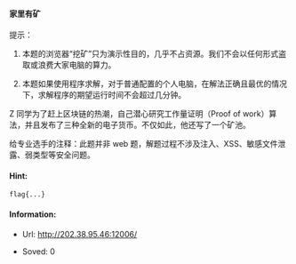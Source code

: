 #### 家里有矿  


提示：

1. 本题的浏览器“挖矿”只为演示性目的，几乎不占资源。我们不会以任何形式盗取或浪费大家电脑的算力。

2. 本题如果使用程序求解，对于普通配置的个人电脑，在解法正确且最优的情况下，求解程序的期望运行时间不会超过几分钟。

Z 同学为了赶上区块链的热潮，自己潜心研究工作量证明（Proof of work）算法，并且发布了三种全新的电子货币。不仅如此，他还写了一个矿池。

给专业选手的注释：此题并非 web 题，解题过程不涉及注入、XSS、敏感文件泄露、弱类型等安全问题。
  
#### Hint:  

``` 
flag{...}  
``` 
#### Information:  

* Url: http://202.38.95.46:12006/  

* Soved: 0  


